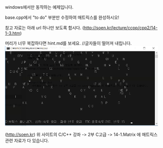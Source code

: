 windows에서만 동작하는 예제입니다.

base.cpp에서   "to do" 부분만 수정하여
매트릭스를 완성하시오!

참고 자료는 아래 url 하나만 보도록 합시다.
(http://soen.kr/lecture/ccpp/cpp2/14-1-3.htm)

머리가 너무 복잡하다면 hint.md를 보세요.
//글자들이 떨어져 내립니다.
![예제_사진](./img/img.PNG)

(http://soen.kr)
위 사이트의 C/C++ 강좌 -> 2부 C고급 -> 14-1.Matrix 에 매트릭스 관련 자료가 다 있습니다.
